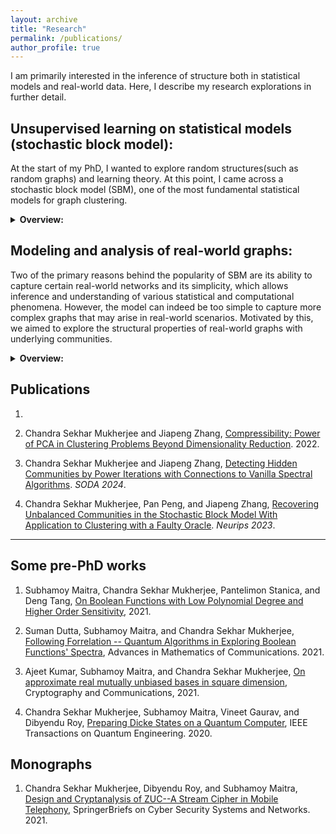 ```yaml
---
layout: archive
title: "Research"
permalink: /publications/
author_profile: true
---
```


I am primarily interested in the inference of structure both in statistical models and real-world data. Here, I describe my research explorations in further detail. 

## Unsupervised learning on statistical models (stochastic block model):
 At the start of my PhD, I wanted to explore random structures(such as random graphs) and learning theory. At this point, I came across a stochastic block model (SBM), one of the most fundamental statistical models for graph clustering. 
<details>
<summary> <b> Overview: </b> </summary>

The simple case can be defined as follows. A graph is built on n vertices, where the vertices have a "hidden" partition into two communities. Then, each pair of vertices belonging to the same community is connected by an edge with some probability p. Each pair of vertices from different communities is connected with probability q (with p>q; assume p=0.51 and q=0.49, for example). Then, given such a graph, the task is to recover these hidden communities with high probability.  
This is one of the most well-studied problems in clustering, with several important and beautiful results in the last 40 years (Read the citations in [1] for an in-depth review). However, we observed that some important problems are unresolved. 

### Unbalanced SBM: 
First, we focused on a problem known as the ``small cluster barrier'' in the literature. This refers to the fact that most community recovery algorithms for SBM graphs need *all* of the hidden communities to be significantly large. Even if one cluster is very small, the guarantees of these algorithms fail. In this direction, we designed a spectral algorithm that recovers large communities in the presence of arbitrarily small communities (improving on the state-of-the-art), resulting in the publication [2].  


### Vanilla algorithms: The "power" of power method: 
At this point, we observed that the algorithms that the previously state-of-the-art algorithms for the aforementioned problems, as well as our algorithms, were somewhat *complex*. For example, our algorithm involved partitioning the graph's adjacency matrix into 8 parts, then using two parts to get a partial clustering on some of the vertices and then using the other parts to filter and expand the clustering to other vertices. Similar complex steps are often observed in provable clustering algorithms for SBM. In contrast, practitioners often use very simple algorithms (such as spectral clustering) to recover clusters on real-world graphs. Thus, it seemed that the algorithms were complicated to simplify the proofs, and not to boost the actual performance of the algorithm! 

Indeed, this phenomenon was observed by mathematicians such as Emmanuel Abbe and Van Vu in different works, and they conjectured (and in some special cases resolved) that very simple algorithms should also have near-optimal provable guarantees compared to all existing works. Motivated by this, we showed that a simple power method is able to recover the communities and is logarithmically tight compared to best-known bounds [1]. Our algorithm is very simple. You first centralize the adjacency matrix of the graph and then take log(n)-th power of this matrix. We showed that in this powered matrix, rows belonging to vertices from the same community would have much less Euclidean distance than the inter-community rows. In fact, this algorithm was the first *parameter-free* algorithm that overcomes the small cluster barrier (previous works needed knowledge of the probability parameters p and q, for example). To prove the correctness of this simple algorithm, we devised certain *random partition* based ideas to analyze low-degree polynomials of random variables that we think may be of independent interest. 

</details>

## Modeling and analysis of real-world graphs:
Two of the primary reasons behind the popularity of SBM are its ability to capture certain real-world networks and its simplicity, which allows inference and understanding of various statistical and computational phenomena. However, the model can indeed be too simple to capture more complex graphs that may arise in real-world scenarios. Motivated by this, we aimed to explore the structural properties of real-world graphs with underlying communities.

<details>
<summary> <b> Overview: </b> </summary>
In this direction, we focused on single-cell RNA seq data, a very influential data type in biology that has been crucial in the identification of marker genes for different types of cancer, among many other applications. Here, each data point corresponds to a cell, and a fundamental task is to partition the cells according to their underlying cell type, which is costly to obtain through biological experiments alone, necessitating the use of clustering algorithms. Here a standard pipeline is \


<p align=center> Data(10,000+ features) ->PCA(50-100 dimensions)-> Embedding onto a graph->graph clustering. </p>





</details>



## Publications 

1.

2. Chandra Sekhar Mukherjee and Jiapeng Zhang, [Compressibility: Power of PCA in Clustering Problems Beyond Dimensionality Reduction](https://arxiv.org/abs/2204.10888). 2022.

3. Chandra Sekhar Mukherjee and Jiapeng Zhang, [Detecting Hidden Communities by Power Iterations with Connections to Vanilla Spectral Algorithms](https://arxiv.org/pdf/2211.03939.pdf). *SODA 2024*.

4. Chandra Sekhar Mukherjee, Pan Peng, and Jiapeng Zhang, [Recovering Unbalanced Communities in the Stochastic Block Model With Application to Clustering with a Faulty Oracle](https://arxiv.org/abs/2202.08522). *Neurips 2023*.


---
## Some pre-PhD works





1. Subhamoy Maitra, Chandra Sekhar Mukherjee, Pantelimon Stanica, and Deng Tang, [On Boolean Functions with Low Polynomial Degree and Higher Order Sensitivity](https://arxiv.org/abs/2107.11205), 2021.

2. Suman Dutta, Subhamoy Maitra, and Chandra Sekhar Mukherjee, [Following Forrelation -- Quantum Algorithms in Exploring Boolean Functions' Spectra](https://www.aimsciences.org/article/doi/10.3934/amc.2021067), Advances in Mathematics of Communications. 2021.

3. Ajeet Kumar, Subhamoy Maitra, and Chandra Sekhar Mukherjee, [On approximate real mutually unbiased bases in square dimension](https://link.springer.com/article/10.1007/s12095-020-00468-6), Cryptography and Communications, 2021.

4. Chandra Sekhar Mukherjee, Subhamoy Maitra, Vineet Gaurav, and Dibyendu Roy, [Preparing Dicke States on a Quantum Computer](https://ieeexplore.ieee.org/abstract/document/9275336), IEEE Transactions on Quantum Engineering. 2020.

## Monographs

1. Chandra Sekhar Mukherjee, Dibyendu Roy, and Subhamoy Maitra, [ Design and Cryptanalysis of ZUC--A Stream Cipher in Mobile Telephony](https://link.springer.com/book/10.1007/978-981-33-4882-0), SpringerBriefs on Cyber Security Systems and Networks. 2021.



